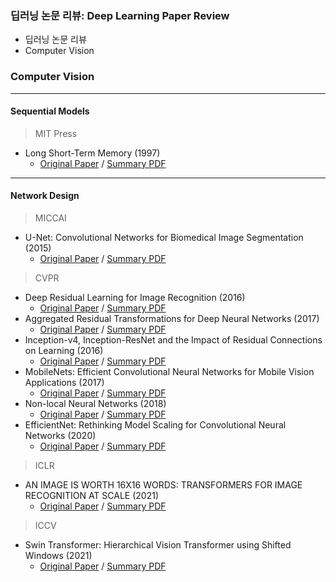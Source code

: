 ### 딥러닝 논문 리뷰: Deep Learning Paper Review

* 딥러닝 논문 리뷰
* Computer Vision

### Computer Vision
***
#### Sequential Models
> MIT Press
* Long Short-Term Memory (1997)
  * [Original Paper](https://citeseerx.ist.psu.edu/viewdoc/download?doi=10.1.1.676.4320&rep=rep1&type=pdf) / [Summary PDF](/Paper_review/Long_Short-Term_Memory.pdf)
***
#### Network Design
> MICCAI
* U-Net: Convolutional Networks for Biomedical Image Segmentation (2015)
  * [Original Paper](https://arxiv.org/pdf/1505.04597.pdf) / [Summary PDF](/Paper_review/U-Net_Convolutional_Networks_for_Biomedical_Image_Segmentation.pdf)
> CVPR
* Deep Residual Learning for Image Recognition (2016)
  * [Original Paper](https://www.cv-foundation.org/openaccess/content_cvpr_2016/papers/He_Deep_Residual_Learning_CVPR_2016_paper.pdf) / [Summary PDF](/Paper_review/Deep_Residual_Learning_for_Image_Recognition_(CVPR_2016).pdf)
* Aggregated Residual Transformations for Deep Neural Networks (2017)
  * [Original Paper](https://arxiv.org/pdf/1611.05431.pdf) / [Summary PDF](/Paper_review/Aggregated_Residual_Transformations_for_Deep_Neural_Networks_(CVPR_2017).pdf)
* Inception-v4, Inception-ResNet and the Impact of Residual Connections on Learning (2016)
  * [Original Paper](https://arxiv.org/pdf/1602.07261.pdf) / [Summary PDF](/Paper_review/Inception-v4_Inception-ResNet_and_the_Impact_of_Residual_Connections_on_Learning_(CVPR_2016).pdf)
* MobileNets: Efficient Convolutional Neural Networks for Mobile Vision Applications (2017)
  * [Original Paper](https://arxiv.org/pdf/1704.04861.pdf) / [Summary PDF](/Paper_review/MobileNets_Efficient_Convolutional_Neural_Networks_for_Mobile_Vision_Applications_(CVPR_2017).pdf)
* Non-local Neural Networks (2018)
  * [Original Paper](https://openaccess.thecvf.com/content_cvpr_2018/papers/Wang_Non-Local_Neural_Networks_CVPR_2018_paper.pdf) / [Summary PDF](/Paper_review/Non-local_Neural_Networks_(CVPR_2018).pdf)
* EfficientNet: Rethinking Model Scaling for Convolutional Neural Networks (2020)
  * [Original Paper](https://arxiv.org/pdf/1905.11946.pdf) / [Summary PDF](/Paper_review/EfficientNet_Rethinking_Model_Scaling_for_Convolutional_Neural_Networks_(CVPR_2020).pdf)
> ICLR
* AN IMAGE IS WORTH 16X16 WORDS: TRANSFORMERS FOR IMAGE RECOGNITION AT SCALE (2021)
  * [Original Paper](https://arxiv.org/pdf/2010.11929.pdf) / [Summary PDF](/Paper_review/AN_IMAGE_IS_WORTH_16X16_WORDS_TRANSFORMERS_FOR_IMAGE_RECOGNITION_AT_SCALE_(ICLR_2021).pdf)
> ICCV
* Swin Transformer: Hierarchical Vision Transformer using Shifted Windows (2021)
  * [Original Paper](https://arxiv.org/pdf/2103.14030.pdf) / [Summary PDF](/Paper_review/Swin_Transformer_Hierarchical_Vision_Transformer_using_Shifted_Windows_(ICCV_2021).pdf)
